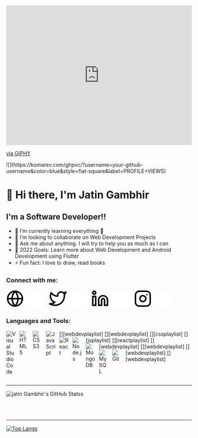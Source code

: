<p align="center">
<div style="width:100%;height:0;padding-bottom:75%;position:relative;"><iframe src="https://giphy.com/embed/qgQUggAC3Pfv687qPC" width="100%" height="100%" style="position:absolute" frameBorder="0" class="giphy-embed" allowFullScreen></iframe></div><p><a href="https://giphy.com/gifs/dommespace-domme-space-programador-qgQUggAC3Pfv687qPC">via GIPHY</a></p>  
</p>
![](https://komarev.com/ghpvc/?username=your-github-username&color=blue&style=flat-square&label=PROFILE+VIEWS)

# 👋 Hi there, I'm Jatin Gambhir 

## I'm a Software Developer!!

- 🌱 I’m currently learning everything 🤣
- 👯 I’m looking to collaborate on Web Development Projects
- 💬 Ask me about anything. I will try to help you as much as I can
- 🥅 2022 Goals: Learn more about Web Development and Android Development using Flutter
- ⚡ Fun fact: I love to draw, read books

### Connect with me:

[![website](./img/globe-light.svg)](https://jating73.github.io/Portfolio-Website/Index.html)
[![website](./img/globe-dark.svg)](https://jating73.github.io/Portfolio-Website/Index.html)
&nbsp;&nbsp;
[![website](./img/twitter-light.svg)](https://twitter.com/JatinGambhir7)
[![website](./img/twitter-dark.svg)](https://twitter.com/JatinGambhir7)
&nbsp;&nbsp;
[![website](./img/linkedin-light.svg)](https://www.linkedin.com/in/jatin-gambhir-990193175/)
[![website](./img/linkedin-dark.svg)](https://www.linkedin.com/in/jatin-gambhir-990193175/)
&nbsp;&nbsp;
[![website](./img/instagram-light.svg)](https://www.instagram.com/jating73/)
[![website](./img/instagram-dark.svg)](https://www.instagram.com/jating73/)

### Languages and Tools:

[<img align="left" alt="Visual Studio Code" width="26px" src="https://cdn.jsdelivr.net/gh/devicons/devicon/icons/vscode/vscode-original.svg" style="padding-right:10px;" />][webdevplaylist]
[<img align="left" alt="HTML5" width="26px" src="https://cdn.jsdelivr.net/gh/devicons/devicon/icons/html5/html5-original.svg" style="padding-right:10px;" />][webdevplaylist]
[<img align="left" alt="CSS3" width="26px" src="https://cdn.jsdelivr.net/gh/devicons/devicon/icons/css3/css3-original.svg" style="padding-right:10px;" />][cssplaylist]
[<img align="left" alt="JavaScript" width="26px" src="https://cdn.jsdelivr.net/gh/devicons/devicon/icons/javascript/javascript-original.svg" style="padding-right:10px;" />][jsplaylist]
[<img align="left" alt="React" width="26px" src="https://cdn.jsdelivr.net/gh/devicons/devicon/icons/react/react-original.svg" style="padding-right:10px;" />][reactplaylist]
[<img align="left" alt="Node.js" width="26px" src="https://cdn.jsdelivr.net/gh/devicons/devicon/icons/nodejs/nodejs-original.svg" style="padding-right:10px;" />][webdevplaylist]
[<img align="left" alt="MongoDB" width="26px" src="https://cdn.jsdelivr.net/gh/devicons/devicon/icons/mongodb/mongodb-original.svg" style="padding-right:10px;" />][webdevplaylist]
[<img align="left" alt="MySQL" width="26px" src="https://cdn.jsdelivr.net/gh/devicons/devicon/icons/mysql/mysql-original.svg" style="padding-right:10px;" />][webdevplaylist]
[<img align="left" alt="Git" width="26px" src="https://cdn.jsdelivr.net/gh/devicons/devicon/icons/git/git-original.svg" style="padding-right:10px;" />][webdevplaylist]

<br />
<br />

---

![jatin Gambhir's GitHub Statss](https://github-readme-stats.vercel.app/api?username=Jating73&show_icons=true&theme=radical)

<br />
<br />

---

[![Top Langs](https://github-readme-stats.vercel.app/api/top-langs/?username=Jating73&show_icons=true&theme=radical)](https://github.com/royaleagle73/github-readme-stats)